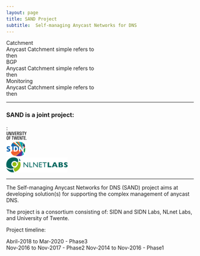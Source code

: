 ```yaml
---
layout: page
title: SAND Project
subtitle:  Self-managing Anycast Networks for DNS
---
```



<div class="wrapper">
  <div class="box a"> Catchment
    <div class="internal">
      Anycast Catchment simple refers to <br> 
      then
    </div>
  </div>

  <div class="box b">BGP
      <div class="internal">
      Anycast Catchment simple refers to <br> 
      then
    </div>
  </div>
  
  <div class="box c">Monitoring
      <div class="internal">
      Anycast Catchment simple refers to <br> 
      then
    </div>
  </div>
</div>

<hr>
<h3>SAND is a joint project:</h3>:
<div class="wrapper">
  <div class="box a">
   <a href="http://www.utwente.nl/"><img src="/img/twente.png"></a>
  </div>
   <div class="box b">
   <a href="http://www.sidn.nl/"><img src="/img/sidn-logo.png"></a>
  </div>
   <div class="box c">
   <a href="http://www.nlnetlab.nl/"><img src="/img/nlnetlab.png"></a>
  </div>
</div>
<hr>
The Self-managing Anycast Networks for DNS (SAND) project aims at developing solution(s) for supporting the complex management of anycast DNS.

The project is a consortium consisting of: SIDN and SIDN Labs, NLnet Labs, and University of Twente.

Project timeline:

Abril-2018  to Mar-2020 - Phase3  
Nov-2016 to Nov-2017 - Phase2 
Nov-2014 to Nov-2016 - Phase1 






